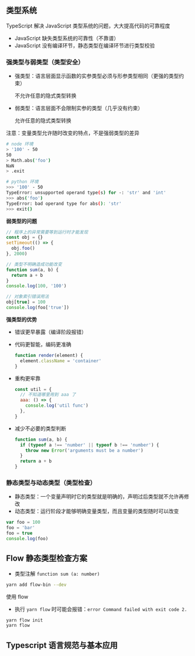 ## 类型系统

TypeScript 解决 JavaScript 类型系统的问题，大大提高代码的可靠程度

- JavaScript 缺失类型系统的可靠性（不靠谱）
- JavaScript 没有编译环节，静态类型在编译环节进行类型校验

### 强类型与弱类型（类型安全）

- 强类型：语言层面显示函数的实参类型必须与形参类型相同（更强的类型约束）

  不允许任意的隐式类型转换

- 弱类型：语言层面不会限制实参的类型（几乎没有约束）

  允许任意的隐式类型转换

注意：变量类型允许随时改变的特点，不是强弱类型的差异

```bash
# node 环境
> '100' - 50
50
> Math.abs('foo')
NaN
> .exit

# python 环境
>>> '100' - 50
TypeError: unsupported operand type(s) for -: 'str' and 'int'
>>> abs('foo')
TypeError: bad operand type for abs(): 'str'
>>> exit()
```

**弱类型的问题**

```js
// 程序上的异常需要等到运行时才能发现
const obj = {}
setTimeout(() => {
  obj.foo()
}, 2000)

// 类型不明确造成功能改变
function sum(a, b) {
  return a + b
}
console.log(100, '100')

// 对象索引错误用法
obj[true] = 100
console.log(foo['true'])
```

**强类型的优势**

- 错误更早暴露（编译阶段报错）

- 代码更智能，编码更准确

  ```js
  function render(element) {
    element.className = 'container'
  }
  ```

- 重构更牢靠

  ```js
  const util = {
    // 不知道哪里用到 aaa 了
    aaa: () => {
      console.log('util func')
    },
  }
  ```

- 减少不必要的类型判断

  ```js
  function sum(a, b) {
    if (typeof a !== 'number' || typeof b !== 'number') {
      throw new Error('arguments must be a number')
    }
    return a + b
  }
  ```

### 静态类型与动态类型（类型检查）

- 静态类型：一个变量声明时它的类型就是明确的，声明过后类型就不允许再修改
- 动态类型：运行阶段才能够明确变量类型，而且变量的类型随时可以改变

```js
var foo = 100
foo = 'bar'
foo = true
console.log(foo)
```

## Flow 静态类型检查方案

- 类型注解 `function sum (a: number)`

```bash
yarn add flow-bin --dev
```

使用 flow

- 执行 `yarn flow` 时可能会报错：`error Command failed with exit code 2.`

```bash
yarn flow init
yarn flow
```



## Typescript 语言规范与基本应用